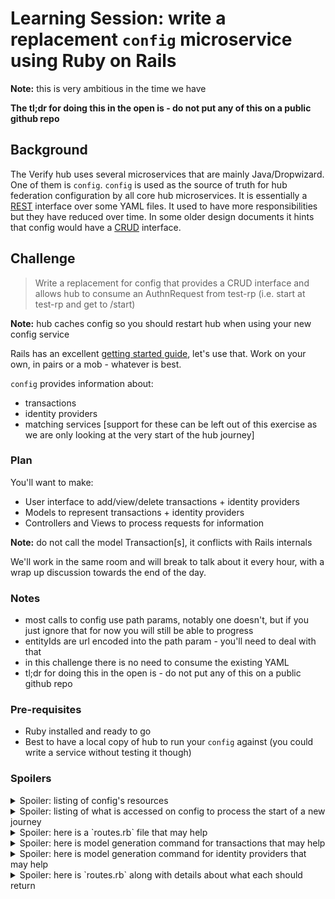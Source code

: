 # Learning Session: write a replacement `config` microservice using Ruby on Rails

**Note:** this is very ambitious in the time we have

**The tl;dr for doing this in the open is - do not put any of this on a public github repo**

## Background

The Verify hub uses several microservices that are mainly Java/Dropwizard.  One of them is `config`.  `config` is used as the source of truth for hub federation configuration by all core hub microservices.  It is essentially a [REST](https://en.wikipedia.org/wiki/Representational_state_transfer) interface over some YAML files.  It used to have more responsibilities but they have reduced over time.  In some older design documents it hints that config would have a [CRUD](https://en.wikipedia.org/wiki/Create,_read,_update_and_delete) interface.

## Challenge

> Write a replacement for config that provides a CRUD interface and allows hub to consume an AuthnRequest from test-rp (i.e. start at test-rp and get to /start)

**Note:** hub caches config so you should restart hub when using your new config service

Rails has an excellent [getting started guide](http://guides.rubyonrails.org/getting_started.html), let's use that.  Work on your own, in pairs or a mob - whatever is best.

`config` provides information about:
* transactions
* identity providers
* matching services [support for these can be left out of this exercise as we are only looking at the very start of the hub journey]

### Plan 

You'll want to make:
* User interface to add/view/delete transactions + identity providers
* Models to represent transactions + identity providers
* Controllers and Views to process requests for information

**Note:** do not call the model Transaction[s], it conflicts with Rails internals

We'll work in the same room and will break to talk about it every hour, with a wrap up discussion towards the end of the day.

### Notes

* most calls to config use path params, notably one doesn't, but if you just ignore that for now you will still be able to progress
* entityIds are url encoded into the path param - you'll need to deal with that
* in this challenge there is no need to consume the existing YAML
* tl;dr for doing this in the open is - do not put any of this on a public github repo

### Pre-requisites

* Ruby installed and ready to go
* Best to have a local copy of hub to run your `config` against (you could write a service without testing it though)

### Spoilers

<details>
  <summary>Spoiler: listing of config's resources</summary>
  <p>

```
    GET     /config/certificates/health-check (uk.gov.ida.hub.config.resources.CertificatesResource)
    GET     /config/certificates/invalid (uk.gov.ida.hub.config.resources.CertificatesResource)
    GET     /config/certificates/{entityId}/certs/encryption (uk.gov.ida.hub.config.resources.CertificatesResource)
    GET     /config/certificates/{entityId}/certs/signing (uk.gov.ida.hub.config.resources.CertificatesResource)
    GET     /config/countries (uk.gov.ida.hub.config.resources.CountriesResource)
    GET     /config/idps/enabled (uk.gov.ida.hub.config.resources.IdentityProviderResource)
    GET     /config/idps/{entityId}/display-data (uk.gov.ida.hub.config.resources.IdentityProviderResource)
    GET     /config/idps/{entityId}/enabled (uk.gov.ida.hub.config.resources.IdentityProviderResource)
    GET     /config/matching-services (uk.gov.ida.hub.config.resources.MatchingServiceResource)
    GET     /config/matching-services/{entityId} (uk.gov.ida.hub.config.resources.MatchingServiceResource)
    GET     /config/transactions/enabled (uk.gov.ida.hub.config.resources.TransactionsResource)
    GET     /config/transactions/{entityId}/assertion-consumer-service-uri (uk.gov.ida.hub.config.resources.TransactionsResource)
    GET     /config/transactions/{entityId}/display-data (uk.gov.ida.hub.config.resources.TransactionsResource)
    GET     /config/transactions/{entityId}/eidas-enabled (uk.gov.ida.hub.config.resources.TransactionsResource)
    GET     /config/transactions/{entityId}/levels-of-assurance (uk.gov.ida.hub.config.resources.TransactionsResource)
    GET     /config/transactions/{entityId}/matching-process (uk.gov.ida.hub.config.resources.TransactionsResource)
    GET     /config/transactions/{entityId}/matching-service-entity-id (uk.gov.ida.hub.config.resources.TransactionsResource)
    GET     /config/transactions/{entityId}/should-hub-sign-response-messages (uk.gov.ida.hub.config.resources.TransactionsResource)
    GET     /config/transactions/{entityId}/should-hub-use-legacy-saml-standard (uk.gov.ida.hub.config.resources.TransactionsResource)
    GET     /config/transactions/{entityId}/user-account-creation-attributes (uk.gov.ida.hub.config.resources.TransactionsResource)
    GET     /internal/version-info (uk.gov.ida.resources.VersionInfoResource)
    GET     /service-name (uk.gov.ida.resources.ServiceNameResource)
    GET     /service-status (uk.gov.ida.resources.ServiceStatusResource)
```
</details>

<details>
  <summary>Spoiler: listing of what is accessed on config to process the start of a new journey</summary>
  <p>

```
 "GET /config/certificates/http%3A%2F%2Fwww.test-rp.gov.uk%2FSAML2%2FMD/certs/signing HTTP/1.1" 200 1623 "-" "SamlProxy Service (samlProxyClient)" 30
 "GET /config/certificates/http%3A%2F%2Fwww.test-rp.gov.uk%2FSAML2%2FMD/certs/signing HTTP/1.1" 200 1623 "-" "Saml Engine Service (samlEngineClient)" 5
 "GET /config/transactions/http%3A%2F%2Fwww.test-rp.gov.uk%2FSAML2%2FMD/assertion-consumer-service-uri HTTP/1.1" 200 49 "-" "Policy Service (policyClient)" 16
 "GET /config/transactions/http%3A%2F%2Fwww.test-rp.gov.uk%2FSAML2%2FMD/eidas-enabled HTTP/1.1" 200 4 "-" "Policy Service (policyClient)" 4
 "GET /config/idps/enabled?transactionEntityId=http%3A%2F%2Fwww.test-rp.gov.uk%2FSAML2%2FMD HTTP/1.1" 200 566 "-" "Policy Service (policyClient)" 21
 "GET /config/transactions/http%3A%2F%2Fwww.test-rp.gov.uk%2FSAML2%2FMD/levels-of-assurance HTTP/1.1" 200 11 "-" "Policy Service (policyClient)" 5
 "GET /config/transactions/http%3A%2F%2Fwww.test-rp.gov.uk%2FSAML2%2FMD/display-data HTTP/1.1" 200 95 "-" "Frontend Service (frontendClient)" 8
 "GET /config/transactions/http%3A%2F%2Fwww.test-rp.gov.uk%2FSAML2%2FMD/levels-of-assurance HTTP/1.1" 200 11 "-" "Frontend Service (frontendClient)" 2
 "GET /config/idps/http%3A%2F%2Flocalhost%3A50400%2Fmetadata/display-data HTTP/1.1" 200 121 "-" "Frontend Service (frontendClient)" 6
 "GET /config/idps/http%3A%2F%2Fstub_idp.acme.org%2Fstub-idp-two%2FSSO%2FPOST/display-data HTTP/1.1" 200 124 "-" "Frontend Service (frontendClient)" 4
 "GET /config/idps/http%3A%2F%2Fstub_idp.acme.org%2Fstub-idp-demo%2FSSO%2FPOST/display-data HTTP/1.1" 200 124 "-" "Frontend Service (frontendClient)" 2
 "GET /config/idps/http%3A%2F%2Fstub_idp.acme.org%2Fexperian%2FSSO%2FPOST/display-data HTTP/1.1" 200 120 "-" "Frontend Service (frontendClient)" 3
 "GET /config/idps/http%3A%2F%2Fstub_idp.acme.org%2Fmorpho%2FSSO%2FPOST/display-data HTTP/1.1" 200 108 "-" "Frontend Service (frontendClient)" 3
 "GET /config/idps/http%3A%2F%2Fstub_idp.acme.org%2Fcitizensafe%2FSSO%2FPOST/display-data HTTP/1.1" 200 113 "-" "Frontend Service (frontendClient)" 3
 "GET /config/idps/http%3A%2F%2Fstub_idp.acme.org%2Fdigidentity%2FSSO%2FPOST/display-data HTTP/1.1" 200 123 "-" "Frontend Service (frontendClient)" 3
 "GET /config/idps/http%3A%2F%2Fstub_idp.acme.org%2Fstud-idp-three%2FSSO%2FPOST/display-data HTTP/1.1" 200 126 "-" "Frontend Service (frontendClient)" 3
 "GET /config/idps/http%3A%2F%2Fstub_idp.acme.org%2Fbarclays%2FSSO%2FPOST/display-data HTTP/1.1" 200 110 "-" "Frontend Service (frontendClient)" 3
 "GET /config/idps/http%3A%2F%2Fstub_idp.acme.org%2Fpost-office-test-rp%2FSSO%2FPOST/display-data HTTP/1.1" 200 118 "-" "Frontend Service (frontendClient)" 2
 "GET /config/idps/http%3A%2F%2Fstub_idp.acme.org%2Fheadless-idp%2FSSO%2FPOST/display-data HTTP/1.1" 200 124 "-" "Frontend Service (frontendClient)" 2
 "GET /config/idps/http%3A%2F%2Fstub_idp.acme.org%2Froyal-mail%2FSSO%2FPOST/display-data HTTP/1.1" 200 112 "-" "Frontend Service (frontendClient)" 4
```
</details>

<details>
  <summary>Spoiler: here is a `routes.rb` file that may help</summary>
  <p>
  
  <details>
    <summary>are you really sure that you don't want to try and do this yourself first?</summary>
    <p>
    
```ruby
Rails.application.routes.draw do

  get 'config/idps/enabled' => 'idps#all'
  resources :idps, path: '/config/idps', id: /[A-Za-z0-9%._-]+/ do
    resources :idp_display_data, path: '/display-data', only: [:index]
    resources :idp_enabled, path: '/enabled', only: [:index]
  end

  get 'config/transactions/enabled' => 'transactions#all'
  resources :transactions, path: '/config/transactions', id: /[A-Za-z0-9%._-]+/ do
    resources :transactions_display_data, path: '/display-data', only: [:index]
    resources :transactions_levels_of_assurance, path: '/levels-of-assurance', only: [:index]
    resources :transactions_assertion_consumer_service_uri, path: '/assertion-consumer-service-uri', only: [:index]
    resources :transactions_eidas_enabled, path: '/eidas-enabled', only: [:index]
  end

  resources :certificates, path: '/config/certificates', id: /[A-Za-z0-9%._-]+/ do
    resources :certificates_signing, path: '/certs/signing', only: [:index]
  end

  root 'config#index'
end
```
</details>
</details>

<details>
  <summary>Spoiler: here is model generation command for transactions that may help</summary>
  <p>
  
`./bin/rails generate model RPTransaction simple_id:string eidas_enabled:boolean entity_id:string signing_cert:string levels_of_assurance:string assertion_consumer_service_uri:string service_homepage:string`
</details>

<details>
  <summary>Spoiler: here is model generation command for identity providers that may help</summary>
  <p>
  
`./bin/rails generate model Idp simple_id:string enabled:boolean entity_id:string signing_cert:string`
</details>

<details>
  <summary>Spoiler: here is `routes.rb` along with details about what each should return</summary>
  <p>
   
```ruby
 Rails.application.routes.draw do
 
   # render json: @idps
   get 'config/idps/enabled' => 'idps#all'
   resources :idps, path: '/config/idps', id: /[A-Za-z0-9%._-]+/ do
     # render json: { simpleId: 'stub-idp-two', enabled: true, supportedLevelsOfAssurance: [ 'LEVEL_2' ], useExactComparisonType: false }
     resources :idp_display_data, path: '/display-data', only: [:index]
     # render json: { enabled: @idp.enabled }
     resources :idp_enabled, path: '/enabled', only: [:index]
   end
 
   # render json: @transactions
   get 'config/transactions/enabled' => 'transactions#all'
   resources :transactions, path: '/config/transactions', id: /[A-Za-z0-9%._-]+/ do
     # render json: { simpleId: @transaction.simple_id, loaList: [ @transaction.levels_of_assurance ], serviceHomepage: @transaction.service_homepage }
     resources :transactions_display_data, path: '/display-data', only: [:index]
     # render json: [ @transaction.levels_of_assurance ]
     resources :transactions_levels_of_assurance, path: '/levels-of-assurance', only: [:index]
     # render json: { target: @transaction.assertion_consumer_service_uri }
     resources :transactions_assertion_consumer_service_uri, path: '/assertion-consumer-service-uri', only: [:index]
     # render json: @transaction.eidas_enabled
     resources :transactions_eidas_enabled, path: '/eidas-enabled', only: [:index]
   end
 
   resources :certificates, path: '/config/certificates', id: /[A-Za-z0-9%._-]+/ do
     # render json: [{issuerId: entity_id, certificate: @entity.signing_cert, keyUse: 'SIGNING', federationEntityType: 'RP'}]
     resources :certificates_signing, path: '/certs/signing', only: [:index]
   end
 
   root 'config#index'
 end 
 ```
</details>